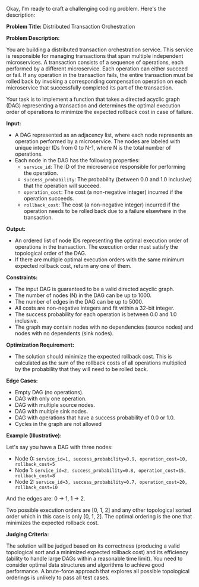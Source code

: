 Okay, I'm ready to craft a challenging coding problem. Here's the description:

**Problem Title:** Distributed Transaction Orchestration

**Problem Description:**

You are building a distributed transaction orchestration service. This service is responsible for managing transactions that span multiple independent microservices. A transaction consists of a sequence of operations, each performed by a different microservice. Each operation can either succeed or fail. If any operation in the transaction fails, the entire transaction must be rolled back by invoking a corresponding compensation operation on each microservice that successfully completed its part of the transaction.

Your task is to implement a function that takes a directed acyclic graph (DAG) representing a transaction and determines the optimal execution order of operations to minimize the expected rollback cost in case of failure.

**Input:**

*   A DAG represented as an adjacency list, where each node represents an operation performed by a microservice. The nodes are labeled with unique integer IDs from 0 to N-1, where N is the total number of operations.
*   Each node in the DAG has the following properties:
    *   `service_id`: The ID of the microservice responsible for performing the operation.
    *   `success_probability`: The probability (between 0.0 and 1.0 inclusive) that the operation will succeed.
    *   `operation_cost`: The cost (a non-negative integer) incurred if the operation succeeds.
    *   `rollback_cost`: The cost (a non-negative integer) incurred if the operation needs to be rolled back due to a failure elsewhere in the transaction.

**Output:**

*   An ordered list of node IDs representing the optimal execution order of operations in the transaction. The execution order must satisfy the topological order of the DAG.
*   If there are multiple optimal execution orders with the same minimum expected rollback cost, return any one of them.

**Constraints:**

*   The input DAG is guaranteed to be a valid directed acyclic graph.
*   The number of nodes (N) in the DAG can be up to 1000.
*   The number of edges in the DAG can be up to 5000.
*   All costs are non-negative integers and fit within a 32-bit integer.
*   The success probability for each operation is between 0.0 and 1.0 inclusive.
*   The graph may contain nodes with no dependencies (source nodes) and nodes with no dependents (sink nodes).

**Optimization Requirement:**

*   The solution should minimize the expected rollback cost. This is calculated as the sum of the rollback costs of all operations multiplied by the probability that they will need to be rolled back.

**Edge Cases:**

*   Empty DAG (no operations).
*   DAG with only one operation.
*   DAG with multiple source nodes.
*   DAG with multiple sink nodes.
*   DAG with operations that have a success probability of 0.0 or 1.0.
*   Cycles in the graph are not allowed

**Example (Illustrative):**

Let's say you have a DAG with three nodes:

*   Node 0: `service_id=1, success_probability=0.9, operation_cost=10, rollback_cost=5`
*   Node 1: `service_id=2, success_probability=0.8, operation_cost=15, rollback_cost=8`
*   Node 2: `service_id=3, success_probability=0.7, operation_cost=20, rollback_cost=10`

And the edges are: 0 -> 1, 1 -> 2.

Two possible execution orders are [0, 1, 2] and any other topological sorted order which in this case is only [0, 1, 2]. The optimal ordering is the one that minimizes the expected rollback cost.

**Judging Criteria:**

The solution will be judged based on its correctness (producing a valid topological sort and a minimized expected rollback cost) and its efficiency (ability to handle large DAGs within a reasonable time limit). You need to consider optimal data structures and algorithms to achieve good performance. A brute-force approach that explores all possible topological orderings is unlikely to pass all test cases.

